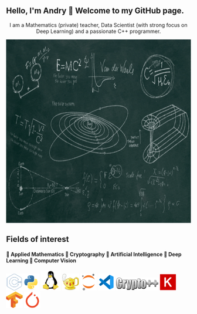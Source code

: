 <h2> Hello, I'm Andry 👋 Welcome to my GitHub page. </h2>
<p align="center"> I am a Mathematics (private) teacher, Data Scientist (with strong focus on Deep Learning) and a passionate C++ programmer.
<p align="center"> <img src="https://github.com/AndryRafam/andryrafam/blob/main/Maths.gif" width="900" height="500"/>
<h2> Fields of interest </h2>
<h4> 🔶 Applied Mathematics 🔶 Cryptography 🔶 Artificial Intelligence 🔶 Deep Learning 🔶 Computer Vision </h4>

<img src="https://github.com/devicons/devicon/blob/master/icons/cplusplus/cplusplus-line.svg" width="45" height="45"/><img src="https://github.com/devicons/devicon/blob/master/icons/python/python-original.svg" width="45" height="45"/>  <img src="https://github.com/AndryRafam/andryrafam/blob/main/linux-tux.svg" alt="linux" width="55" height="55"/>  <img src="https://github.com/AndryRafam/andryrafam/blob/main/geany.png" width="45" height="45"/>  <img src="https://github.com/devicons/devicon/blob/master/icons/jupyter/jupyter-original.svg" width="45" height="45">  <img src="https://github.com/AndryRafam/andryrafam/blob/main/vscode.png" width="45" height="45"/>  <img src="https://github.com/AndryRafam/andryrafam/blob/main/Crypto%2B%2B-logo.png" width="115" height="35"/>  <img src="https://github.com/AndryRafam/andryrafam/blob/main/Keras_logo.svg.png" width="45" height="45"/>  <img src="https://github.com/AndryRafam/andryrafam/blob/main/Tensorflow_logo.svg.png" width="45" height="45"/>  <img src="https://github.com/devicons/devicon/blob/master/icons/pytorch/pytorch-original.svg" width="45" height="45"/>
